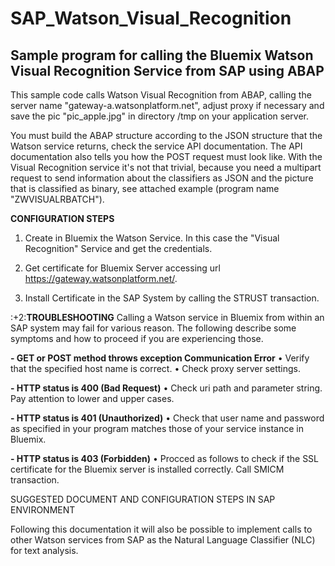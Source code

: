 # SAP_Watson_Visual_Recognition
Sample program for calling the Bluemix Watson Visual Recognition Service from SAP using ABAP
--------------------------------------------------------------------------------------------

This sample code calls Watson Visual Recognition from ABAP, calling the server name "gateway-a.watsonplatform.net", adjust proxy if necessary and save the pic "pic_apple.jpg" in directory /tmp on your application server.

You must build the ABAP structure according to the JSON structure that the Watson service returns, check the service API documentation.
The API documentation also tells you how the POST request must look like. With the Visual Recognition service it's not that trivial, because you need a multipart request to send information about the classifiers as JSON and the picture that is classified as binary, see attached example (program name "ZWVISUALRBATCH").

**CONFIGURATION STEPS**

1) Create in Bluemix the Watson Service. In this case the "Visual Recognition" Service and get the credentials.

2) Get certificate for Bluemix Server accessing url https://gateway.watsonplatform.net/.

3) Install Certificate in the SAP System by calling the STRUST transaction.

:+2:**TROUBLESHOOTING**
Calling a Watson service in Bluemix from within an SAP system may fail for various reason. The following
describe some symptoms and how to proceed if you are experiencing those.

**- GET or POST method throws exception Communication Error**
• Verify that the specified host name is correct.
• Check proxy server settings.

**- HTTP status is 400 (Bad Request)**
• Check uri path and parameter string. Pay attention to lower and upper cases.

**- HTTP status is 401 (Unauthorized)**
• Check that user name and password as specified in your program matches those of your service instance
in Bluemix.

**- HTTP status is 403 (Forbidden)**
• Procced as follows to check if the SSL certificate for the Bluemix server is installed correctly. Call SMICM transaction.


SUGGESTED DOCUMENT AND CONFIGURATION STEPS IN SAP ENVIRONMENT



Following this documentation it will also be possible to implement calls to other Watson services from SAP as the Natural Language Classifier (NLC) for text analysis.

